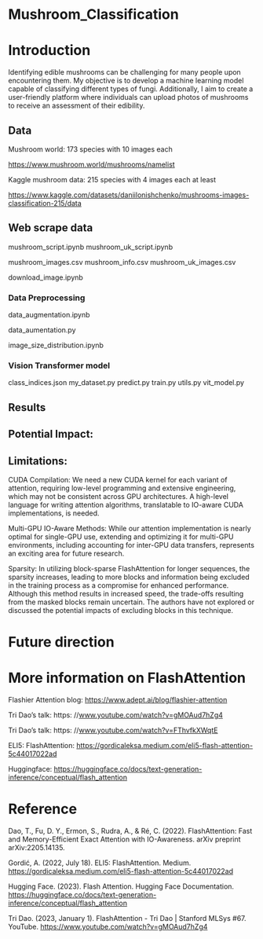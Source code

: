 # Mushroom_Classification

# Introduction
Identifying edible mushrooms can be challenging for many people upon encountering them. 
My objective is to develop a machine learning model capable of classifying different types of fungi. 
Additionally, I aim to create a user-friendly platform where individuals can upload photos of mushrooms to receive an assessment of their edibility.

## Data
Mushroom world: 173 species with 10 images each

https://www.mushroom.world/mushrooms/namelist

Kaggle mushroom data: 215 species with 4 images each at least

https://www.kaggle.com/datasets/daniilonishchenko/mushrooms-images-classification-215/data

## Web scrape data
mushroom_script.ipynb
mushroom_uk_script.ipynb

mushroom_images.csv
mushroom_info.csv
mushroom_uk_images.csv

download_image.ipynb

### Data Preprocessing
data_augmentation.ipynb

data_aumentation.py

image_size_distribution.ipynb

### Vision Transformer model
class_indices.json
my_dataset.py
predict.py
train.py
utils.py
vit_model.py

## Results


## Potential Impact:


## Limitations:
CUDA Compilation: We need a new CUDA kernel for each variant of attention, requiring low-level programming and extensive engineering, which may not be consistent across GPU architectures. A high-level language for writing attention algorithms, translatable to IO-aware CUDA implementations, is needed.

Multi-GPU IO-Aware Methods: While our attention implementation is nearly optimal for single-GPU use, extending and optimizing it for multi-GPU environments, including accounting for inter-GPU data transfers, represents an exciting area for future research.

Sparsity: In utilizing block-sparse FlashAttention for longer sequences, the sparsity increases, leading to more blocks and information being excluded in the training process as a compromise for enhanced performance. Although this method results in increased speed, the trade-offs resulting from the masked blocks remain uncertain. The authors have not explored or discussed the potential impacts of excluding blocks in this technique.

# Future direction


# More information on FlashAttention
Flashier Attention blog: https://www.adept.ai/blog/flashier-attention 

Tri Dao’s talk: https: //www.youtube.com/watch?v=gMOAud7hZg4

Tri Dao’s talk: https: //www.youtube.com/watch?v=FThvfkXWqtE

ELI5: FlashAttention: https://gordicaleksa.medium.com/eli5-flash-attention-5c44017022ad

Huggingface: https://huggingface.co/docs/text-generation-inference/conceptual/flash_attention

# Reference
Dao, T., Fu, D. Y., Ermon, S., Rudra, A., & Ré, C. (2022). FlashAttention: Fast and Memory-Efficient Exact Attention with IO-Awareness. arXiv preprint arXiv:2205.14135.

Gordić, A. (2022, July 18). ELI5: FlashAttention. Medium. https://gordicaleksa.medium.com/eli5-flash-attention-5c44017022ad

Hugging Face. (2023). Flash Attention. Hugging Face Documentation. https://huggingface.co/docs/text-generation-inference/conceptual/flash_attention

Tri Dao. (2023, January 1). FlashAttention - Tri Dao | Stanford MLSys #67. YouTube. https://www.youtube.com/watch?v=gMOAud7hZg4


